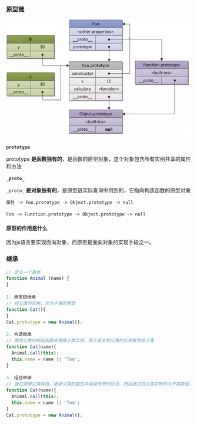 ### 原型链

![](../../../assets/images/JavaScript/原型链.png)

**`prototype`**

prototype **是函数独有的**，是函数的原型对象，这个对象包含所有实例共享的属性和方法



**`_proto_`**

`_proto_` **是对象独有的**，是原型链实际查询中用到的，它指向构造函数的原型对象

```
属性 -> Foo.prototype -> Object.prototype -> null

Foo -> Function.prototype -> Object.prototype -> null
```

#### 原型的作用是什么

因为js语言要实现面向对象，而原型是面向对象的实现手段之一。



### 继承

```js
// 定义一个基类
function Animal (name) {
}

1. 原型链继承
// 将父类的实例，作为子类的原型
function Cat(){ 
}
Cat.prototype = new Animal();

2. 构造继承
// 使用父类的构造函数来增强子类实例，等于是复制父类的实例属性给子类
function Cat(name){
  Animal.call(this);
  this.name = name || 'Tom';
}

3. 组合继承
// 通过调用父类构造，继承父类的属性并保留传参的优点，然后通过将父类实例作为子类原型，实现函数复用
function Cat(name){
  Animal.call(this);
  this.name = name || 'Tom';
}
Cat.prototype = new Animal();
```

